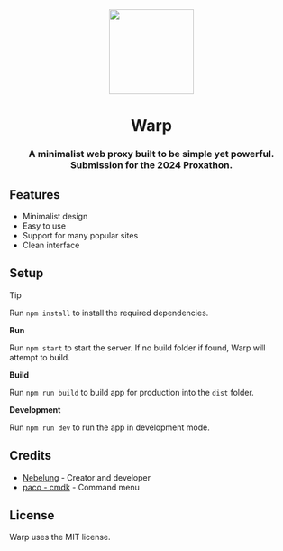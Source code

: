 <div align="center">
    <img height="150px" src="https://avatars.githubusercontent.com/u/174144477">
    <h1>Warp</h1>
    <h3>A minimalist web proxy built to be simple yet powerful. Submission for the 2024 Proxathon.</h3>
</div>

## Features
- Minimalist design
- Easy to use
- Support for many popular sites
- Clean interface

## Setup

> [!TIP]
> Run `npm install` to install the required dependencies.

**Run**

Run `npm start` to start the server. If no build folder if found, Warp will attempt to build.

**Build**

Run `npm run build` to build app for production into the `dist` folder.

**Development**

Run `npm run dev` to run the app in development mode.

## Credits
- [Nebelung](github.com/Nebelung-Dev) - Creator and developer
- [paco - cmdk](https://github.com/pacocoursey/cmdk) - Command menu

## License
Warp uses the MIT license.